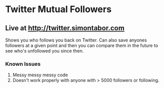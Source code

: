 # Twitter Mutual Followers
## Live at http://twitter.simontabor.com

Shows you who follows you back on Twitter. Can also save anyones followers at a given point and then you can compare them in the future to see who's unfollowed you since then.

### Known Issues

1. Messy messy messy code
2. Doesn't work properly with anyone with > 5000 followers or following.